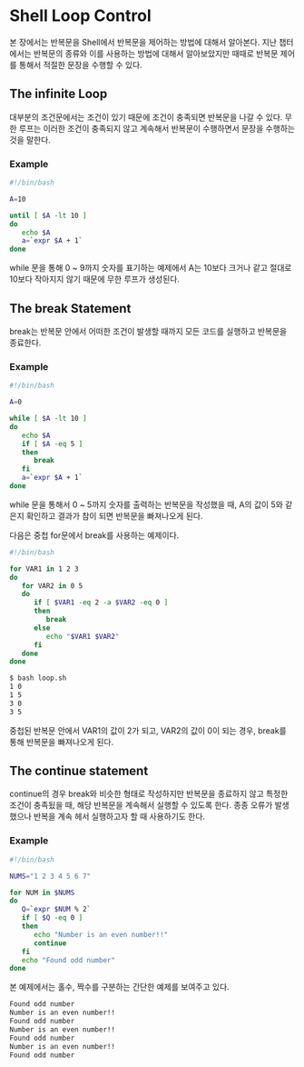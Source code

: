 # Shell Loop Control

본 장에서는 반복문을 Shell에서 반복문을 제어하는 방법에 대해서 알아본다. 지난 챕터에서는 반복문의 종류와 이를 사용하는 방법에 대해서 알아보았지만 때때로 반복문 제어를 통해서 적절한 문장을 수행할 수 있다.

## The infinite Loop

대부분의 조건문에서는 조건이 있기 때문에 조건이 충족되면 반복문을 나갈 수 있다. 무한 루프는 이러한 조건이 충족되지 않고 계속해서 반복문이 수행하면서 문장을 수행하는 것을 말한다.

### Example

```bash
#!/bin/bash

A=10

until [ $A -lt 10 ]
do
   echo $A
   a=`expr $A + 1`
done
```

while 문을 통해 0 ~ 9까지 숫자를 표기하는 예제에서 A는 10보다 크거나 같고 절대로 10보다 작아지지 않기 때문에 무한 루프가 생성된다.

## The break Statement

break는 반복문 안에서 어떠한 조건이 발생할 때까지 모든 코드를 실행하고 반복문을 종료한다.

### Example

```bash
#!/bin/bash

A=0

while [ $A -lt 10 ]
do
   echo $A
   if [ $A -eq 5 ]
   then
      break
   fi
   a=`expr $A + 1`
done
```

while 문을 통해서 0 ~ 5까지 숫자를 출력하는 반복문을 작성했을 때, A의 값이 5와 같은지 확인하고 결과가 참이 되면 반복문을 빠져나오게 된다.

다음은 중첩 for문에서 break를 사용하는 예제이다.

```bash
#!/bin/bash

for VAR1 in 1 2 3
do
   for VAR2 in 0 5
   do
      if [ $VAR1 -eq 2 -a $VAR2 -eq 0 ]
      then
         break
      else
         echo "$VAR1 $VAR2"
      fi
   done
done
```

```sh
$ bash loop.sh
1 0
1 5
3 0
3 5
```

중첩된 반복문 안에서 VAR1의 값이 2가 되고, VAR2의 값이 0이 되는 경우, break를 통해 반복문을 빠져나오게 된다.

## The continue statement

continue의 경우 break와 비슷한 형태로 작성하지만 반복문을 종료하지 않고 특정한 조건이 충족됬을 때, 해당 반복문을 계속해서 실행할 수 있도록 한다. 종종 오류가 발생했으나 반복을 계속 헤서 실행하고자 할 때 사용하기도 한다.

### Example

```bash
#!/bin/bash

NUMS="1 2 3 4 5 6 7"

for NUM in $NUMS
do
   Q=`expr $NUM % 2`
   if [ $Q -eq 0 ]
   then
      echo "Number is an even number!!"
      continue
   fi
   echo "Found odd number"
done
```

본 예제에서는 홀수, 짝수를 구분하는 간단한 예제를 보여주고 있다.

```sh
Found odd number
Number is an even number!!
Found odd number
Number is an even number!!
Found odd number
Number is an even number!!
Found odd number
```